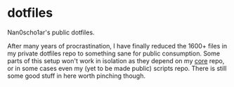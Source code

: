 # dotfiles
Nan0scho1ar's public dotfiles.

After many years of procrastination, I have finally reduced the 1600+ files in my private dotfiles repo to something sane for public consumption. Some parts of this setup won't work in isolation as they depend on my [core](https://github.com/Nan0Scho1ar/n0s1.core) repo, or in some cases even my (yet to be made public) scripts repo. There is still some good stuff in here worth pinching though.
